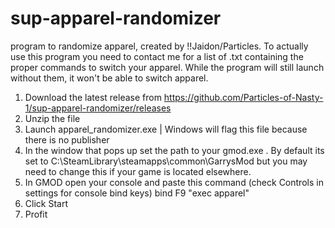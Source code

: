 # sup-apparel-randomizer
program to randomize apparel, created by !!Jaidon/Particles.
To actually use this program you need to contact me for a list of .txt containing the proper commands to switch your apparel. While the program will still launch without them, it won't be able to switch apparel.

1. Download the latest release from https://github.com/Particles-of-Nasty-1/sup-apparel-randomizer/releases
2. Unzip the file
3. Launch apparel_randomizer.exe | Windows will flag this file because there is no publisher
4. In the window that pops up set the path to your gmod.exe . By default its set to C:\SteamLibrary\steamapps\common\GarrysMod but you may need to change this if your game is located elsewhere.
5. In GMOD open your console and paste this command (check Controls in settings for console bind keys)
  bind F9 "exec apparel"
6. Click Start
7. Profit
